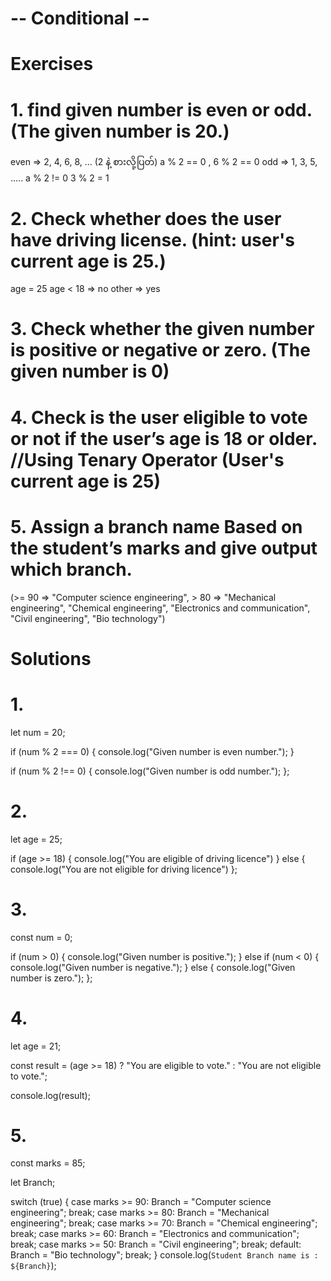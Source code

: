 # -- Conditional --

# Exercises

# 1. find given number is even or odd. (The given number is 20.) 
even => 2, 4, 6, 8, ... (2 နဲ့ စားလို့ပြတ်) a % 2 == 0 , 6 % 2 == 0
odd => 1, 3, 5, .....  a % 2 != 0   3 % 2 = 1

# 2. Check whether does the user have driving license. (hint: user's current age is 25.)
age = 25
age < 18 => no
other => yes

# 3. Check whether the given number is positive or negative or zero. (The given number is 0)

# 4. Check is the user eligible to vote or not if the user’s age is 18 or older. //Using Tenary Operator (User's current age is 25)

# 5. Assign a branch name Based on the student’s marks and give output which branch.
(>= 90 => "Computer science engineering", > 80 => "Mechanical engineering", "Chemical engineering", "Electronics and communication", "Civil engineering", "Bio technology")
















# Solutions

# 1. 
let num = 20; 
  
if (num % 2 === 0) { 
    console.log("Given number is even number."); 
} 
  
if (num % 2 !== 0) { 
    console.log("Given number is odd number."); 
};


# 2.
let age = 25; 
  
if (age >= 18) { 
    console.log("You are eligible of driving licence") 
} else { 
    console.log("You are not eligible for driving licence") 
};


# 3. 
const num = 0; 
  
if (num > 0) { 
    console.log("Given number is positive."); 
} else if (num < 0) { 
    console.log("Given number is negative."); 
} else { 
    console.log("Given number is zero."); 
};


# 4. 
let age = 21; 
  
const result = 
    (age >= 18) ? "You are eligible to vote."
        : "You are not eligible to vote."; 
  
console.log(result);


# 5. 
const marks = 85; 

let Branch; 

switch (true) { 
	case marks >= 90: 
		Branch = "Computer science engineering"; 
		break; 
	case marks >= 80: 
		Branch = "Mechanical engineering"; 
		break; 
	case marks >= 70: 
		Branch = "Chemical engineering"; 
		break; 
	case marks >= 60: 
		Branch = "Electronics and communication"; 
		break; 
	case marks >= 50: 
		Branch = "Civil engineering"; 
		break; 
	default: 
		Branch = "Bio technology"; 
		break; 
} 
console.log(`Student Branch name is : ${Branch}`);

